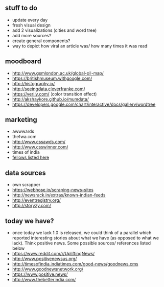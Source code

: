 ## stuff to do
- update every day
- fresh visual design
- add 2 visualizations (cities and word tree)
- add more sources?
- create general components?
- way to depict how viral an article was/ how many times it was read


## moodboard
- http://www.gsmlondon.ac.uk/global-oil-map/
- https://britishmuseum.withgoogle.com/
- http://histography.io/
- http://seeingdata.cleverfranke.com/
- https://verily.com/ (color transition effect)
- http://akshaykore.github.io/mumdata/
- https://developers.google.com/chart/interactive/docs/gallery/wordtree


## marketing
- awwwards
- thefwa.com
- http://www.cssawds.com/
- http://www.csswinner.com/
- times of india
- [fellows listed here](https://github.com/pchhibber/docs/blob/master/data%20visualisation%20references.md) 

## data sources
- own scrapper
- https://webhose.io/scraping-news-sites
- http://newsrack.in/extras/known-indian-feeds
- http://eventregistry.org/
- http://storyzy.com/

## today we have?
- once today we lack 1.0 is released, we could think of a parallel which reported interesting stories about what we have (as opposed to what we lack). Think positive news. Some possible sources/ references listed below
- https://www.reddit.com/r/UpliftingNews/
- http://www.positivenewsus.org/
- http://timesofindia.indiatimes.com/good-news/goodnews.cms
- http://www.goodnewsnetwork.org/
- https://www.positive.news/
- http://www.thebetterindia.com/
